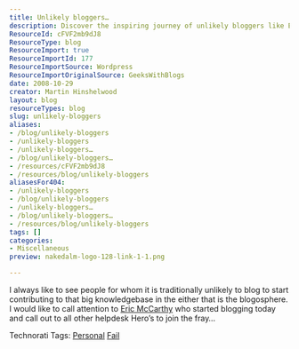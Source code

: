 ```yaml
---
title: Unlikely bloggers…
description: Discover the inspiring journey of unlikely bloggers like Eric McCarthy and join the conversation in the blogosphere. Everyone has a voice—share yours!
ResourceId: cFVF2mb9dJ8
ResourceType: blog
ResourceImport: true
ResourceImportId: 177
ResourceImportSource: Wordpress
ResourceImportOriginalSource: GeeksWithBlogs
date: 2008-10-29
creator: Martin Hinshelwood
layout: blog
resourceTypes: blog
slug: unlikely-bloggers
aliases:
- /blog/unlikely-bloggers
- /unlikely-bloggers
- /unlikely-bloggers…
- /blog/unlikely-bloggers…
- /resources/cFVF2mb9dJ8
- /resources/blog/unlikely-bloggers
aliasesFor404:
- /unlikely-bloggers
- /blog/unlikely-bloggers
- /unlikely-bloggers…
- /blog/unlikely-bloggers…
- /resources/blog/unlikely-bloggers
tags: []
categories:
- Miscellaneous
preview: nakedalm-logo-128-link-1-1.png

---
```

I always like to see people for whom it is traditionally unlikely to blog to start contributing to that big knowledgebase in the either that is the blogosphere. I would like to call attention to [Eric McCarthy](http://geekswithblogs.net/HelpdeskHero/archive/2008/05/15/intro.aspx) who started blogging today and call out to all other helpdesk Hero’s to join the fray…

Technorati Tags: [Personal](http://technorati.com/tags/Personal) [Fail](http://technorati.com/tags/Fail)
